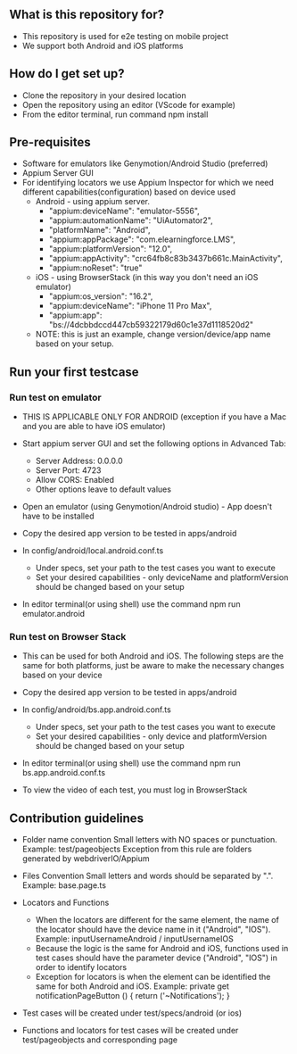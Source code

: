 ## What is this repository for? 

* This repository is used for e2e testing on mobile project
* We support both Android and iOS platforms

## How do I get set up? 

* Clone the repository in your desired location
* Open the repository using an editor (VScode for example)
* From the editor terminal, run command npm install

## Pre-requisites

* Software for emulators like Genymotion/Android Studio (preferred)
* Appium Server GUI
* For identifying locators we use Appium Inspector for which we need different capabilities(configuration) based on device used
    * Android - using appium server.
        * "appium:deviceName": "emulator-5556",
        * "appium:automationName": "UiAutomator2",
        * "platformName": "Android",
        * "appium:appPackage": "com.elearningforce.LMS",
        * "appium:platformVersion": "12.0",
        * "appium:appActivity": "crc64fb8c83b3437b661c.MainActivity",
        * "appium:noReset": "true"
    * iOS - using BrowserStack (in this way you don't need an iOS emulator)
        * "appium:os_version": "16.2",
        * "appium:deviceName": "iPhone 11 Pro Max",
        * "appium:app": "bs://4dcbbdccd447cb59322179d60c1e37d1118520d2"
    * NOTE: this is just an example, change version/device/app name based on your setup.

## Run your first testcase

### Run test on emulator ###

* THIS IS APPLICABLE ONLY FOR ANDROID (exception if you have a Mac and you are able to have iOS emulator)

* Start appium server GUI and set the following options in Advanced Tab:
    * Server Address: 0.0.0.0
    * Server Port: 4723
    * Allow CORS: Enabled
    * Other options leave to default values
* Open an emulator (using Genymotion/Android studio) - App doesn't have to be installed
* Copy the desired app version to be tested in apps/android
* In config/android/local.android.conf.ts 
    * Under specs, set your path to the test cases you want to execute
    * Set your desired capabilities - only deviceName and platformVersion should be changed based on your setup
* In editor terminal(or using shell) use the command npm run emulator.android

### Run test on Browser Stack ###

* This can be used for both Android and iOS. The following steps are the same for both platforms, just be aware to make the necessary changes based on your device

* Copy the desired app version to be tested in apps/android
* In config/android/bs.app.android.conf.ts 
    * Under specs, set your path to the test cases you want to execute
    * Set your desired capabilities - only device and platformVersion should be changed based on your setup
* In editor terminal(or using shell) use the command npm run bs.app.android.conf.ts
* To view the video of each test, you must log in BrowserStack

## Contribution guidelines

* Folder name convention
Small letters with NO spaces or punctuation. Example: test/pageobjects
Exception from this rule are folders generated by webdriverIO/Appium

* Files Convention
Small letters and words should be separated by ".". Example: base.page.ts

* Locators and Functions
    * When the locators are different for the same element, the name of the locator should have the device name in it ("Android", "IOS"). Example: inputUsernameAndroid / inputUsernameIOS
    * Because the logic is the same for Android and iOS, functions used in test cases should have the parameter device ("Android", "IOS") in order to identify locators
    * Exception for locators is when the element can be identified the same for both Android and iOS. Example: private get notificationPageButton () { return ('~Notifications'); }

* Test cases will be created under test/specs/android (or ios)

* Functions and locators for test cases will be created under test/pageobjects and corresponding page